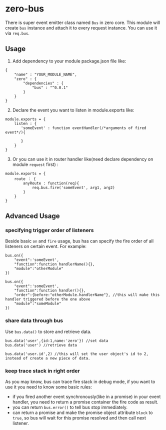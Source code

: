 # zero-bus #


There is super event emitter class named `Bus` in zero core. This module will create  `bus` instance and attach it to every request instance. You can use it via `req.bus`.


## Usage ##

1. Add dependency to your module package.json file like:

```
{
	"name" : "YOUR_MODULE_NAME",
	"zero" : {
		"dependencies" : {
			"bus" : "^0.0.1"
		}
	}
}
```

2. Declare the event you want to listen in module.exports like:

```
module.exports = {
	listen : {
       'someEvent' : function eventHandler(/*arguments of fired event*/){

       }
    }
}
```

3. Or you can use it in router handler like(need declare dependency on module `request` first) :

```
module.exports = {
	route ： {
		anyRoute : function(req){
			req.bus.fire('someEvent', arg1, arg2)
		}
	}
}
```

## Advanced Usage ##

### specifying trigger order of listeners ###

Beside basic `on` and `fire` usage, bus has can specify the fire order of all listeners on certain event. For example:

```
bus.on({
	"event":'someEvent',
	"function":function handlerName(){},
	"module":"otherModule"
})

bus.on({
	"event":'someEvent',
	"function":function handler(){},
	"order":{before:"otherModule.handlerName"}, //this will make this handler triggered before the one above
	"module":"someModule"
})
```

### share data through bus ###

Use `bus.data()` to store and retrieve data.

```
bus.data('user',{id:1,name:'zero'}) //set data
bus.data('user') //retrieve data

bus.data('user.id',2) //this will set the user object's id to 2, instead of create a new piece of data.
```


### keep trace stack in right order ###

As you may know, bus can trace fire stack in debug mode, if you want to use it you need to know some basic rules:

 - if you fired another event synchronously(like in a promise) in your event handler, you need to return a promise container the fire code as result.
 - you can return `bus.error()` to tell bus stop immediately.
 - can return a promise and make the promise object attribute `block` to `true`, so bus will wait for this promise resolved and then call next listener.

